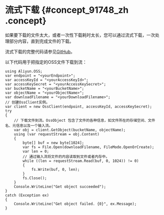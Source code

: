 # 流式下载 {#concept_91748_zh .concept}

如果要下载的文件太大，或者一次性下载耗时太长，您可以通过流式下载，一次处理部分内容，直到完成文件的下载。

流式下载的完整代码请参见[GitHub](https://github.com/aliyun/aliyun-oss-csharp-sdk/blob/master/samples/Samples/GetObjectSample.cs)。

以下代码用于把指定的OSS文件下载到流：

```
using Aliyun.OSS;
var endpoint = "<yourEndpoint>";
var accessKeyId = "<yourAccessKeyId>";
var accessKeySecret = "<yourAccessKeySecret>";
var bucketName = "<yourBucketName>";
var objectName = "<yourObjectName>";
var downloadFilename = "<yourDownloadFilename>";
// 创建OssClient实例。
var client = new OssClient(endpoint, accessKeyId, accessKeySecret);
try
{
    // 下载文件到流。OssObject 包含了文件的各种信息，如文件所在的存储空间、文件名、元信息以及一个输入流。
    var obj = client.GetObject(bucketName, objectName);
    using (var requestStream = obj.Content)
    {
        byte[] buf = new byte[1024];
        var fs = File.Open(downloadFilename, FileMode.OpenOrCreate);
        var len = 0;
        // 通过输入流将文件的内容读取到文件或者内存中。
        while ((len = requestStream.Read(buf, 0, 1024)) != 0)
        {
            fs.Write(buf, 0, len);
        }
        fs.Close();
    }
    Console.WriteLine("Get object succeeded");
}
catch (Exception ex)
{
    Console.WriteLine("Get object failed. {0}", ex.Message);
}
```

